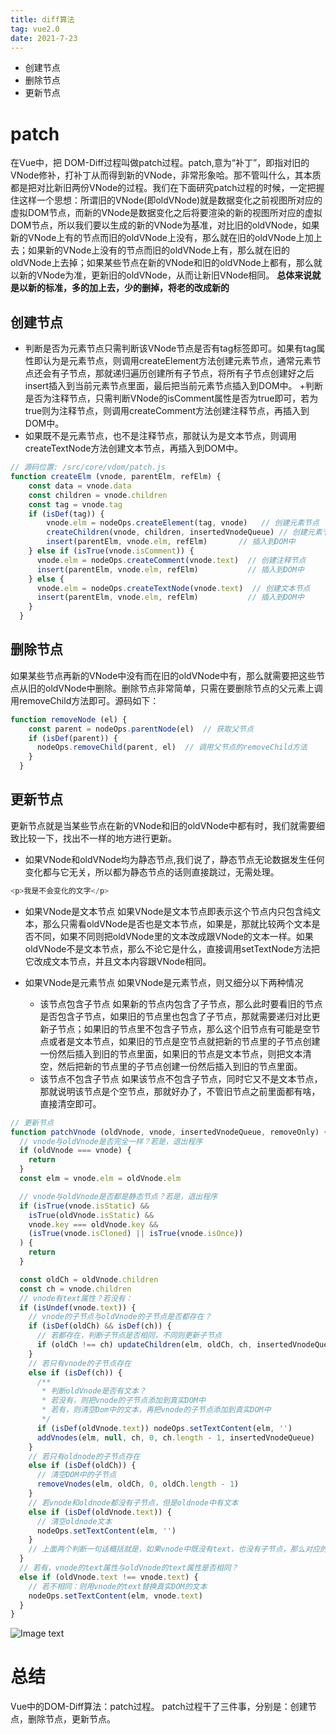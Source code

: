 ```yaml
---
title: diff算法
tag: vue2.0
date: 2021-7-23
---
```

+ 创建节点
+ 删除节点
+ 更新节点

# patch
在Vue中，把 DOM-Diff过程叫做patch过程。patch,意为“补丁”，即指对旧的VNode修补，打补丁从而得到新的VNode，非常形象哈。那不管叫什么，其本质都是把对比新旧两份VNode的过程。我们在下面研究patch过程的时候，一定把握住这样一个思想：所谓旧的VNode(即oldVNode)就是数据变化之前视图所对应的虚拟DOM节点，而新的VNode是数据变化之后将要渲染的新的视图所对应的虚拟DOM节点，所以我们要以生成的新的VNode为基准，对比旧的oldVNode，如果新的VNode上有的节点而旧的oldVNode上没有，那么就在旧的oldVNode上加上去；如果新的VNode上没有的节点而旧的oldVNode上有，那么就在旧的oldVNode上去掉；如果某些节点在新的VNode和旧的oldVNode上都有，那么就以新的VNode为准，更新旧的oldVNode，从而让新旧VNode相同。
**总体来说就是以新的标准，多的加上去，少的删掉，将老的改成新的**

## 创建节点
+ 判断是否为元素节点只需判断该VNode节点是否有tag标签即可。如果有tag属性即认为是元素节点，则调用createElement方法创建元素节点，通常元素节点还会有子节点，那就递归遍历创建所有子节点，将所有子节点创建好之后insert插入到当前元素节点里面，最后把当前元素节点插入到DOM中。
+判断是否为注释节点，只需判断VNode的isComment属性是否为true即可，若为true则为注释节点，则调用createComment方法创建注释节点，再插入到DOM中。
+ 如果既不是元素节点，也不是注释节点，那就认为是文本节点，则调用createTextNode方法创建文本节点，再插入到DOM中。
```javascript
// 源码位置: /src/core/vdom/patch.js
function createElm (vnode, parentElm, refElm) {
    const data = vnode.data
    const children = vnode.children
    const tag = vnode.tag
    if (isDef(tag)) {
      	vnode.elm = nodeOps.createElement(tag, vnode)   // 创建元素节点
        createChildren(vnode, children, insertedVnodeQueue) // 创建元素节点的子节点
        insert(parentElm, vnode.elm, refElm)       // 插入到DOM中
    } else if (isTrue(vnode.isComment)) {
      vnode.elm = nodeOps.createComment(vnode.text)  // 创建注释节点
      insert(parentElm, vnode.elm, refElm)           // 插入到DOM中
    } else {
      vnode.elm = nodeOps.createTextNode(vnode.text)  // 创建文本节点
      insert(parentElm, vnode.elm, refElm)           // 插入到DOM中
    }
  }
```

## 删除节点
如果某些节点再新的VNode中没有而在旧的oldVNode中有，那么就需要把这些节点从旧的oldVNode中删除。删除节点非常简单，只需在要删除节点的父元素上调用removeChild方法即可。源码如下：
```javascript
function removeNode (el) {
    const parent = nodeOps.parentNode(el)  // 获取父节点
    if (isDef(parent)) {
      nodeOps.removeChild(parent, el)  // 调用父节点的removeChild方法
    }
  }
```

## 更新节点
更新节点就是当某些节点在新的VNode和旧的oldVNode中都有时，我们就需要细致比较一下，找出不一样的地方进行更新。

+ 如果VNode和oldVNode均为静态节点,我们说了，静态节点无论数据发生任何变化都与它无关，所以都为静态节点的话则直接跳过，无需处理。
```javascript
<p>我是不会变化的文字</p>
```
+ 如果VNode是文本节点
如果VNode是文本节点即表示这个节点内只包含纯文本，那么只需看oldVNode是否也是文本节点，如果是，那就比较两个文本是否不同，如果不同则把oldVNode里的文本改成跟VNode的文本一样。如果oldVNode不是文本节点，那么不论它是什么，直接调用setTextNode方法把它改成文本节点，并且文本内容跟VNode相同。

+ 如果VNode是元素节点
  如果VNode是元素节点，则又细分以下两种情况
  + 该节点包含子节点
    如果新的节点内包含了子节点，那么此时要看旧的节点是否包含子节点，如果旧的节点里也包含了子节点，那就需要递归对比更新子节点；如果旧的节点里不包含子节点，那么这个旧节点有可能是空节点或者是文本节点，如果旧的节点是空节点就把新的节点里的子节点创建一份然后插入到旧的节点里面，如果旧的节点是文本节点，则把文本清空，然后把新的节点里的子节点创建一份然后插入到旧的节点里面。
  + 该节点不包含子节点
    如果该节点不包含子节点，同时它又不是文本节点，那就说明该节点是个空节点，那就好办了，不管旧节点之前里面都有啥，直接清空即可。
```javascript
// 更新节点
function patchVnode (oldVnode, vnode, insertedVnodeQueue, removeOnly) {
  // vnode与oldVnode是否完全一样？若是，退出程序
  if (oldVnode === vnode) {
    return
  }
  const elm = vnode.elm = oldVnode.elm

  // vnode与oldVnode是否都是静态节点？若是，退出程序
  if (isTrue(vnode.isStatic) &&
    isTrue(oldVnode.isStatic) &&
    vnode.key === oldVnode.key &&
    (isTrue(vnode.isCloned) || isTrue(vnode.isOnce))
  ) {
    return
  }

  const oldCh = oldVnode.children
  const ch = vnode.children
  // vnode有text属性？若没有：
  if (isUndef(vnode.text)) {
    // vnode的子节点与oldVnode的子节点是否都存在？
    if (isDef(oldCh) && isDef(ch)) {
      // 若都存在，判断子节点是否相同，不同则更新子节点
      if (oldCh !== ch) updateChildren(elm, oldCh, ch, insertedVnodeQueue, removeOnly)
    }
    // 若只有vnode的子节点存在
    else if (isDef(ch)) {
      /**
       * 判断oldVnode是否有文本？
       * 若没有，则把vnode的子节点添加到真实DOM中
       * 若有，则清空Dom中的文本，再把vnode的子节点添加到真实DOM中
       */
      if (isDef(oldVnode.text)) nodeOps.setTextContent(elm, '')
      addVnodes(elm, null, ch, 0, ch.length - 1, insertedVnodeQueue)
    }
    // 若只有oldnode的子节点存在
    else if (isDef(oldCh)) {
      // 清空DOM中的子节点
      removeVnodes(elm, oldCh, 0, oldCh.length - 1)
    }
    // 若vnode和oldnode都没有子节点，但是oldnode中有文本
    else if (isDef(oldVnode.text)) {
      // 清空oldnode文本
      nodeOps.setTextContent(elm, '')
    }
    // 上面两个判断一句话概括就是，如果vnode中既没有text，也没有子节点，那么对应的oldnode中有什么就清空什么
  }
  // 若有，vnode的text属性与oldVnode的text属性是否相同？
  else if (oldVnode.text !== vnode.text) {
    // 若不相同：则用vnode的text替换真实DOM的文本
    nodeOps.setTextContent(elm, vnode.text)
  }
}
```
![Image text](/imgs/vue2.png)

# 总结
Vue中的DOM-Diff算法：patch过程。
patch过程干了三件事，分别是：创建节点，删除节点，更新节点。
